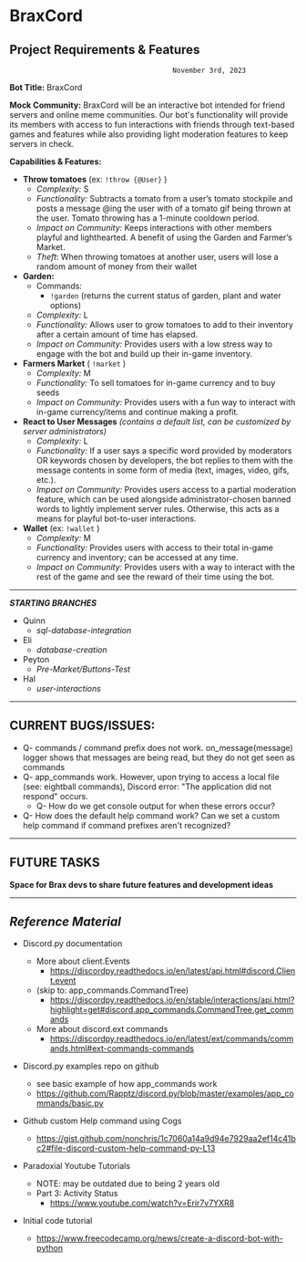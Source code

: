 # BraxCord
**Project Requirements & Features**
----------------------
                                            November 3rd, 2023

**Bot Title:** BraxCord

**Mock Community:**
	BraxCord will be an interactive bot intended for friend servers and online meme communities. Our bot's functionality will provide its members with access to fun interactions with friends through text-based games and features while also providing light moderation features to keep servers in check. 

**Capabilities & Features:**

- **Throw tomatoes** (ex: `!throw {@User}` )
    -	*Complexity:* S
    -	*Functionality:* Subtracts a tomato from a user’s tomato stockpile and posts a message @ing the user with of a tomato gif being thrown at the user. Tomato throwing has a 1-minute cooldown period. 
    -	*Impact on Community:* Keeps interactions with other members playful and lighthearted. A benefit of using the Garden and Farmer’s Market.
    -   *Theft*: When throwing tomatoes at another user, users will lose a random amount of money from their wallet 
- **Garden:** 
    - Commands:
        - `!garden` (returns the current status of garden, plant and water options)
    - *Complexity:* L
    - *Functionality:* Allows user to grow tomatoes to add to their inventory after a certain amount of time has elapsed.
	- *Impact on Community:* Provides users with a low stress way to engage with the bot and build up their in-game inventory.
- **Farmers Market**  ( `!market` )
    - *Complexity:* M
	- *Functionality:* To sell tomatoes for in-game currency and to buy seeds
	- *Impact on Community:* Provides users with a fun way to interact with in-game currency/items and continue making a profit.
- **React to User Messages** *(contains a default list, can be customized by server administrators)*
	- *Complexity:* L
	- *Functionality:* If a user says a specific word provided by moderators OR keywords chosen by developers, the bot replies to them with the message contents in some form of media (text, images, video, gifs, etc.). 
	- *Impact on Community:* Provides users access to a partial moderation feature, which can be used alongside administrator-chosen banned words to lightly implement server rules. Otherwise, this acts as a means for playful bot-to-user interactions.
- **Wallet** (ex: `!wallet` )
    - *Complexity:* M
    - *Functionality:* Provides users with access to their total in-game currency and inventory; can be accessed at any time.
    - *Impact on Community:* Provides users with a way to interact with the rest of the game and see the reward of their time using the bot.



------
***STARTING BRANCHES***
- Quinn
  - *sql-database-integration*
- Eli
  - *database-creation*
- Peyton
  - *Pre-Market/Buttons-Test*
- Hal
  - *user-interactions*
----------

**CURRENT BUGS/ISSUES:**
----------------
- Q- commands / command prefix does not work. on_message(message) logger shows that messages are being read, but they do not get seen as commands
- Q- app_commands work. However, upon trying to access a local file (see: eightball commands), Discord error: "The application did not respond" occurs.
  - Q- How do we get console output for when these errors occur?
- Q- How does the default help command work? Can we set a custom help command if command prefixes aren't recognized?


-----------

**FUTURE TASKS**
-------------
**Space for Brax devs to share future features and development ideas**

------------------

*Reference Material*
--------------------

- Discord.py documentation
  - More about client.Events
    - https://discordpy.readthedocs.io/en/latest/api.html#discord.Client.event
  - (skip to: app_commands.CommandTree)
    - https://discordpy.readthedocs.io/en/stable/interactions/api.html?highlight=get#discord.app_commands.CommandTree.get_commands
  - More about discord.ext commands
    - https://discordpy.readthedocs.io/en/latest/ext/commands/commands.html#ext-commands-commands
    
- Discord.py examples repo on github
  - see basic example of how app_commands work
  - https://github.com/Rapptz/discord.py/blob/master/examples/app_commands/basic.py
- Github custom Help command using Cogs
  - https://gist.github.com/nonchris/1c7060a14a9d94e7929aa2ef14c41bc2#file-discord-custom-help-command-py-L13
- Paradoxial Youtube Tutorials
  - NOTE: may be outdated due to being 2 years old
  - Part 3: Activity Status
    - https://www.youtube.com/watch?v=Erir7v7YXR8
- Initial code tutorial
  - https://www.freecodecamp.org/news/create-a-discord-bot-with-python
